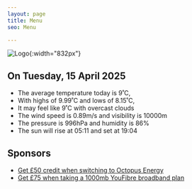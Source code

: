 ```yaml
---
layout: page
title: Menu
seo: Menu

---
```


![Logo](/images/logo.jpg){:width="832px"}

<!-- weather_marker starts -->
## On Tuesday, 15 April 2025

- The average temperature today is 9˚C,
- With highs of 9.99˚C and lows of 8.15˚C,
- It may feel like 9˚C with overcast clouds
- The wind speed is 0.89m/s and visibility is 10000m
- The pressure is 996hPa and humidity is 86%
- The sun will rise at 05:11 and set at 19:04

<!-- weather_marker ends -->

## Sponsors

- [Get £50 credit when switching to Octopus Energy](https://bit.ly/3oD1nnS)
- [Get £75 when taking a 1000mb YouFibre broadband plan](https://aklam.io/91zWhU?)



